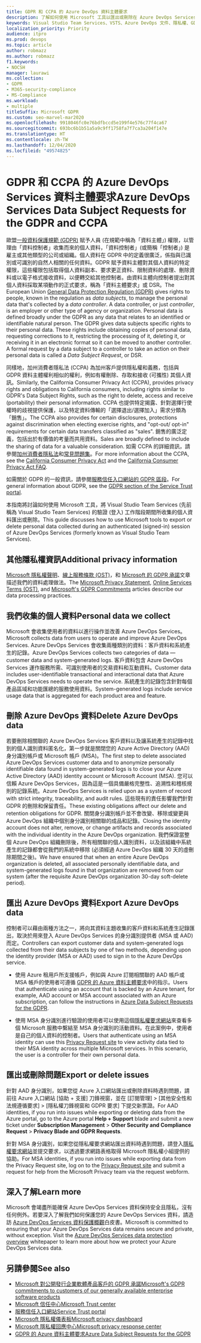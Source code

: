 ```yaml
---
title: GDPR 和 CCPA 的 Azure DevOps 資料主體要求
description: 了解如何使用 Microsoft 工具以匯出或刪除在 Azure DevOps Services 的驗證工作階段期間所收集的個人資料。
keywords: Visual Studio Team Services、VSTS、Azure DevOps 文件、隱私權、GDPR、CCPA
localization_priority: Priority
audience: itpro
ms.prod: devops
ms.topic: article
author: robmazz
ms.author: robmazz
f1.keywords:
- NOCSH
manager: laurawi
ms.collection:
- GDPR
- M365-security-compliance
- MS-Compliance
ms.workload:
- multiple
titleSuffix: Microsoft GDPR
ms.custom: seo-marvel-mar2020
ms.openlocfilehash: 9918046fc0e76bdfbccd5e199f4e576c77f4ca67
ms.sourcegitcommit: 693bc6b1b51a5a9c9ff1758fa7f7ca3a204f147e
ms.translationtype: HT
ms.contentlocale: zh-TW
ms.lasthandoff: 12/04/2020
ms.locfileid: "49574825"
---
```

# <a name="azure-devops-services-data-subject-requests-for-the-gdpr-and-ccpa"></a><span data-ttu-id="3a0e0-104">GDPR 和 CCPA 的 Azure DevOps Services 資料主體要求</span><span class="sxs-lookup"><span data-stu-id="3a0e0-104">Azure DevOps Services Data Subject Requests for the GDPR and CCPA</span></span>

<span data-ttu-id="3a0e0-p101">歐盟[一般資料保護規範 (GDPR)](https://ec.europa.eu/justice/data-protection/reform/index_en.htm) 賦予人員 (在規範中稱為「資料主體」) 權限，以管理由「資料控制者」收集而來的個人資料，「資料控制者」(或簡稱「控制者」) 是雇主或其他類型的公司或組織。個人資料在 GDPR 中的定義很廣泛，係指與已識別或可識別的自然人相關的任何資料。GDPR 賦予資料主體對其個人資料的特定權限，這些權限包括取得個人資料副本、要求更正資料、限制資料的處理、刪除資料或以電子格式接收資料，以便轉交給其他控制者。由資料主體向控制者提出對其個人資料採取某項動作的正式要求，稱為「資料主體要求」或 DSR。</span><span class="sxs-lookup"><span data-stu-id="3a0e0-p101">The European Union [General Data Protection Regulation (GDPR)](https://ec.europa.eu/justice/data-protection/reform/index_en.htm) gives rights to people, known in the regulation as *data subjects*, to manage the personal data that's collected by a *data controller*. A data controller, or just *controller*, is an employer or other type of agency or organization. Personal data is defined broadly under the GDPR as any data that relates to an identified or identifiable natural person. The GDPR gives data subjects specific rights to their personal data. These rights include obtaining copies of personal data, requesting corrections to it, restricting the processing of it, deleting it, or receiving it in an electronic format so it can be moved to another controller. A formal request by a data subject to a controller to take an action on their personal data is called a *Data Subject Request*, or DSR.</span></span>

<span data-ttu-id="3a0e0-111">同樣地，加州消費者隱私法 (CCPA) 為加州客戶提供隱私權和義務，包括與 GDPR 資料主體權利相似的權利，例如有權刪除、存取和接收 (可攜性) 其個人資訊。</span><span class="sxs-lookup"><span data-stu-id="3a0e0-111">Similarly, the California Consumer Privacy Act (CCPA), provides privacy rights and obligations to California consumers, including rights similar to GDPR's Data Subject Rights, such as the right to delete, access and receive (portability) their personal information.</span></span>  <span data-ttu-id="3a0e0-112">CCPA 也提供特定揭露、針對選擇行使權時的歧視提供保護，以及特定資料傳輸的「選擇退出/選擇加入」需求分類為「銷售」。</span><span class="sxs-lookup"><span data-stu-id="3a0e0-112">The CCPA also provides for certain disclosures, protections against discrimination when electing exercise rights, and "opt-out/ opt-in" requirements for certain data transfers classified as "sales".</span></span> <span data-ttu-id="3a0e0-113">銷售的廣泛定義，包括出於有價值的考量而共用資料。</span><span class="sxs-lookup"><span data-stu-id="3a0e0-113">Sales are broadly defined to include the sharing of data for a valuable consideration.</span></span> <span data-ttu-id="3a0e0-114">如需 CCPA 的詳細資訊，請參閱[加州消費者隱私法](offering-ccpa.md)和[常見問題集](ccpa-faq.md)。</span><span class="sxs-lookup"><span data-stu-id="3a0e0-114">For more information about the CCPA, see the [California Consumer Privacy Act](offering-ccpa.md) and the [California Consumer Privacy Act FAQ](ccpa-faq.md).</span></span>

<span data-ttu-id="3a0e0-115">如需關於 GDPR 的一般資訊，請參閱[服務信任入口網站的 GDPR 區段](https://servicetrust.microsoft.com/ViewPage/GDPRGetStarted)。</span><span class="sxs-lookup"><span data-stu-id="3a0e0-115">For general information about GDPR, see the [GDPR section of the Service Trust portal](https://servicetrust.microsoft.com/ViewPage/GDPRGetStarted).</span></span>

<span data-ttu-id="3a0e0-116">本指南將討論如何使用 Microsoft 工具，將 Visual Studio Team Services (先前稱為 Visual Studio Team Services) 的驗證 (登入) 工作階段期間所收集的個人資料匯出或刪除。</span><span class="sxs-lookup"><span data-stu-id="3a0e0-116">This guide discusses how to use Microsoft tools to export or delete personal data collected during an authenticated (signed-in) session of Azure DevOps Services (formerly known as Visual Studio Team Services).</span></span>

## <a name="additional-privacy-information"></a><span data-ttu-id="3a0e0-117">其他隱私權資訊</span><span class="sxs-lookup"><span data-stu-id="3a0e0-117">Additional privacy information</span></span>

<span data-ttu-id="3a0e0-118">[Microsoft 隱私權聲明](https://privacy.microsoft.com/privacystatement)、[線上服務條款 (OST)](https://www.microsoft.com/licensing/product-licensing/products.aspx)，和 [Microsoft 的 GDPR 承諾](/legal/gdpr)文章描述我們的資料處理做法。</span><span class="sxs-lookup"><span data-stu-id="3a0e0-118">The [Microsoft Privacy Statement](https://privacy.microsoft.com/privacystatement), [Online Services Terms (OST)](https://www.microsoft.com/licensing/product-licensing/products.aspx), and [Microsoft's GDPR Commitments](/legal/gdpr) articles describe our data processing practices.</span></span>

## <a name="personal-data-we-collect"></a><span data-ttu-id="3a0e0-119">我們收集的個人資料</span><span class="sxs-lookup"><span data-stu-id="3a0e0-119">Personal data we collect</span></span>

<span data-ttu-id="3a0e0-120">Microsoft 會收集使用者的資料以進行操作並改善 Azure DevOps Services。</span><span class="sxs-lookup"><span data-stu-id="3a0e0-120">Microsoft collects data from users to operate and improve Azure DevOps Services.</span></span> <span data-ttu-id="3a0e0-121">Azure DevOps Services 會收集兩種類別的資料：客戶資料和系統產生的記錄。</span><span class="sxs-lookup"><span data-stu-id="3a0e0-121">Azure DevOps Services collects two categories of data — customer data and system-generated logs.</span></span> <span data-ttu-id="3a0e0-122">客戶資料包含 Azure DevOps Services 運作服務所需、可識別使用者的交易資料和互動資料。</span><span class="sxs-lookup"><span data-stu-id="3a0e0-122">Customer data includes user-identifiable transactional and interactional data that Azure DevOps Services needs to operate the service.</span></span> <span data-ttu-id="3a0e0-123">系統產生的記錄包含針對每個產品區域和功能匯總的服務使用資料。</span><span class="sxs-lookup"><span data-stu-id="3a0e0-123">System-generated logs include service usage data that is aggregated for each product area and feature.</span></span>

## <a name="delete-azure-devops-data"></a><span data-ttu-id="3a0e0-124">刪除 Azure DevOps 資料</span><span class="sxs-lookup"><span data-stu-id="3a0e0-124">Delete Azure DevOps data</span></span>

<span data-ttu-id="3a0e0-125">若要刪除相關聯的 Azure DevOps Services 客戶資料以及讓系統產生的記錄中找到的個人識別資料匿名化，第一步就是關閉您的 Azure Active Directory (AAD) 身分識別帳戶或 Microsoft 帳戶 (MSA)。</span><span class="sxs-lookup"><span data-stu-id="3a0e0-125">The first step to delete associated Azure DevOps Services customer data and to anonymize personally identifiable data found in system-generated logs is to close your Azure Active Directory (AAD) identity account or Microsoft Account (MSA).</span></span> <span data-ttu-id="3a0e0-126">您可以信賴 Azure DevOps Services，因為這是一個具備嚴格完整性、追溯性和稽核規則的記錄系統。</span><span class="sxs-lookup"><span data-stu-id="3a0e0-126">Azure DevOps Services is relied upon as a system of record with strict integrity, traceability, and audit rules.</span></span> <span data-ttu-id="3a0e0-127">這些現有的責任影響我們針對 GDPR 的刪除和保留責任。</span><span class="sxs-lookup"><span data-stu-id="3a0e0-127">These existing obligations affect our delete and retention obligations for GDPR.</span></span> <span data-ttu-id="3a0e0-128">關閉身分識別帳戶並不會改變、移除或變更與 Azure DevOps 組織中個別身分識別相關聯的成品和記錄。</span><span class="sxs-lookup"><span data-stu-id="3a0e0-128">Closing the identity account does not alter, remove, or change artifacts and records associated with the individual identity in the Azure DevOps organization.</span></span> <span data-ttu-id="3a0e0-129">我們保證當整個 Azure DevOps 組織刪除後，所有相關聯的個人識別資料，以及該組織中系統產生的記錄都會從我們的系統中移除 (必須經過 Azure DevOps 組織 30 天的虛刪除期間之後)。</span><span class="sxs-lookup"><span data-stu-id="3a0e0-129">We have ensured that when an entire Azure DevOps organization is deleted, all associated personally identifiable data, and system-generated logs found in that organization are removed from our system (after the requisite Azure DevOps organization 30-day soft-delete period).</span></span>

## <a name="export-azure-devops-data"></a><span data-ttu-id="3a0e0-130">匯出 Azure DevOps 資料</span><span class="sxs-lookup"><span data-stu-id="3a0e0-130">Export Azure DevOps data</span></span>

<span data-ttu-id="3a0e0-131">控制者可以藉由兩種方法之一，將向其資料主題收集的客戶資料和系統產生記錄匯出，取決於用來登入 Azure DevOps Services 的身分識別提供者 (MSA 或 AAD) 而定。</span><span class="sxs-lookup"><span data-stu-id="3a0e0-131">Controllers can export customer data and system-generated logs collected from their data subjects by one of two methods, depending upon the identity provider (MSA or AAD) used to sign in to the Azure DevOps service.</span></span>

- <span data-ttu-id="3a0e0-132">使用 Azure 租用戶所支援帳戶，例如與 Azure 訂閱相關聯的 AAD 帳戶或 MSA 帳戶的使用者可遵循 [GDPR 的 Azure 資料主體要求](gdpr-dsr-azure.md)中的指示。</span><span class="sxs-lookup"><span data-stu-id="3a0e0-132">Users that authenticate using an account that is backed by an Azure tenant, for example, AAD account or MSA account associated with an Azure subscription, can follow the instructions in [Azure Data Subject Requests for the GDPR](gdpr-dsr-azure.md).</span></span>

- <span data-ttu-id="3a0e0-p105">使用 MSA 身分識別進行驗證的使用者可以使用這個[隱私權要求網站](https://www.microsoft.com/concern/privacyrequest-msa)來查看多個 Microsoft 服務中繫結至 MSA 身分識別的活動資料。在此案例中，使用者是自己的個人資料的控制者。</span><span class="sxs-lookup"><span data-stu-id="3a0e0-p105">Users that authenticate using an MSA identity can use this [Privacy Request site](https://www.microsoft.com/concern/privacyrequest-msa) to view activity data tied to their MSA identity across multiple Microsoft services. In this scenario, the user is a controller for their own personal data.</span></span>

## <a name="export-or-delete-issues"></a><span data-ttu-id="3a0e0-135">匯出或刪除問題</span><span class="sxs-lookup"><span data-stu-id="3a0e0-135">Export or delete issues</span></span>

<span data-ttu-id="3a0e0-136">針對 AAD 身分識別，如果您從 Azure 入口網站匯出或刪除資料時遇到問題，請前往 Azure 入口網站 [協助 + 支援] 刀鋒視窗，並在 [訂閱管理] > [其他安全性和法規遵循要求] > [隱私權刀鋒視窗和 GDPR 要求] 下提交新票證。</span><span class="sxs-lookup"><span data-stu-id="3a0e0-136">For AAD identities, if you run into issues while exporting or deleting data from the Azure portal, go to the Azure portal **Help + Support** blade and submit a new ticket under **Subscription Management** > **Other Security and Compliance Request** > **Privacy Blade and GDPR Requests**.</span></span>

<span data-ttu-id="3a0e0-137">針對 MSA 身分識別，如果您從隱私權要求網站匯出資料時遇到問題，請登入[隱私權要求網站](https://www.microsoft.com/concern/privacyrequest-msa)並提交要求，以透過要求網路表格取得 Microsoft 隱私權小組提供的協助。</span><span class="sxs-lookup"><span data-stu-id="3a0e0-137">For MSA identities, if you run into issues while exporting data from the Privacy Request site, log on to the [Privacy Request site](https://www.microsoft.com/concern/privacyrequest-msa) and submit a request for help from the Microsoft Privacy team via the request webform.</span></span>

## <a name="learn-more"></a><span data-ttu-id="3a0e0-138">深入了解</span><span class="sxs-lookup"><span data-stu-id="3a0e0-138">Learn more</span></span>

<span data-ttu-id="3a0e0-p106">Microsoft 會竭盡所能確保 Azure DevOps Services 資料保持安全且隱私，沒有任何例外。若要深入了解我們如何保護您的 Azure DevOps Services 資料，請造訪 [Azure DevOps Services 資料保護概觀](/vsts/articles/team-services-security-whitepaper)白皮書。</span><span class="sxs-lookup"><span data-stu-id="3a0e0-p106">Microsoft is committed to ensuring that your Azure DevOps Services data remains secure and private, without exception. Visit the [Azure DevOps Services data protection overview](/vsts/articles/team-services-security-whitepaper) whitepaper to learn more about how we protect your Azure DevOps Services data.</span></span>

## <a name="see-also"></a><span data-ttu-id="3a0e0-141">另請參閱</span><span class="sxs-lookup"><span data-stu-id="3a0e0-141">See also</span></span>

- [<span data-ttu-id="3a0e0-142">Microsoft 對公開發行企業軟體產品客戶的 GDPR 承諾</span><span class="sxs-lookup"><span data-stu-id="3a0e0-142">Microsoft's GDPR commitments to customers of our generally available enterprise software products</span></span>](https://docs.microsoft.com/legal/gdpr)
- [<span data-ttu-id="3a0e0-143">Microsoft 信任中心</span><span class="sxs-lookup"><span data-stu-id="3a0e0-143">Microsoft Trust center</span></span>](https://www.microsoft.com/trust-center/privacy/gdpr-overview)
- [<span data-ttu-id="3a0e0-144">服務信任入口網站</span><span class="sxs-lookup"><span data-stu-id="3a0e0-144">Service Trust portal</span></span>](https://servicetrust.microsoft.com/ViewPage/GDPRGetStarted)
- [<span data-ttu-id="3a0e0-145">Microsoft 隱私權儀表板</span><span class="sxs-lookup"><span data-stu-id="3a0e0-145">Microsoft privacy dashboard</span></span>](https://account.microsoft.com/privacy)
- [<span data-ttu-id="3a0e0-146">Microsoft 隱私權回應中心</span><span class="sxs-lookup"><span data-stu-id="3a0e0-146">Microsoft privacy response center</span></span>](https://aka.ms/userprivacysite)
- [<span data-ttu-id="3a0e0-147">GDPR 的 Azure 資料主體要求</span><span class="sxs-lookup"><span data-stu-id="3a0e0-147">Azure Data Subject Requests for the GDPR</span></span>](gdpr-dsr-azure.md)
